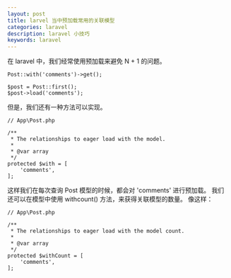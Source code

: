 ```yaml
---
layout: post
title: larvel 当中预加载常用的关联模型
categories: laravel
description: laravel 小技巧
keywords: laravel
---
```


在 laravel 中，我们经常使用预加载来避免 N + 1 的问题。
```opp
Post::with('comments')->get();

$post = Post::first();
$post->load('comments');
```
但是，我们还有一种方法可以实现。
```opp
// App\Post.php

/**
 * The relationships to eager load with the model.
 * 
 * @var array
 */
protected $with = [
    'comments',
];
```
这样我们在每次查询 Post 模型的时候，都会对 'comments' 进行预加载。
我们还可以在模型中使用 withcount() 方法，来获得关联模型的数量。
像这样：
```opp
// App\Post.php

/**
 * The relationships to eager load with the model count.
 * 
 * @var array
 */
protected $withCount = [
    'comments',
];
```
